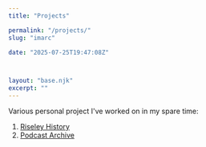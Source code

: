 ```yaml
---
title: "Projects"

permalink: "/projects/"
slug: "imarc"

date: "2025-07-25T19:47:08Z"



layout: "base.njk"
excerpt: ""
---
```


Various personal project I've worked on in my spare time:

 1. [Riseley History](/riseley/)
 2. [Podcast Archive](https://github.com/wickens/PodcastArchive)

 